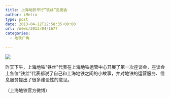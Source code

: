 ```yaml
---
title: 上海地铁举行”铁丝”见面会
author: iMetro
type: post
date: 2013-04-12T12:58:35+00:00
url: /news/2013/04/1677
categories:
  - 地铁广角

---
```

![][1]

昨天下午，上海地铁"铁丝"代表在上海地铁运管中心开展了第一次座谈会，座谈会上各位“铁丝”代表都说了自己和上海地铁之间的小故事，并对地铁的运营服务、信息服务提出了很多建设性的意见。

（上海地铁官方微博）

 [1]: http://ww1.sinaimg.cn/bmiddle/67e3e0e9jw1e3mn82j8ggj.jpg